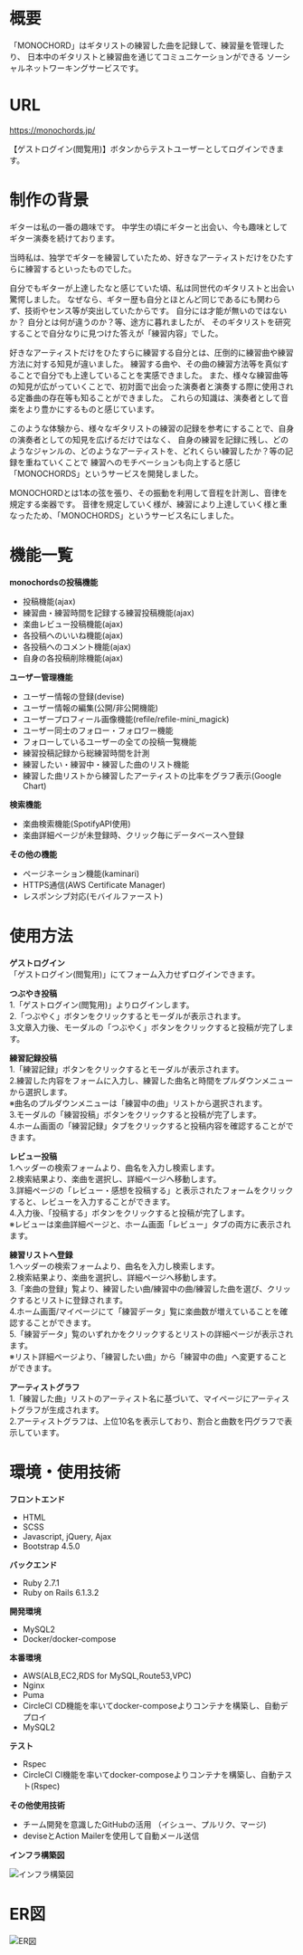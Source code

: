 # 概要
「MONOCHORD」はギタリストの練習した曲を記録して、練習量を管理したり、
日本中のギタリストと練習曲を通じてコミュニケーションができる
ソーシャルネットワーキングサービスです。


# URL
https://monochords.jp/

【ゲストログイン(閲覧用)】ボタンからテストユーザーとしてログインできます。

# 制作の背景
ギターは私の一番の趣味です。
中学生の頃にギターと出会い、今も趣味としてギター演奏を続けております。

当時私は、独学でギターを練習していたため、好きなアーティストだけをひたすらに練習するといったものでした。

自分でもギターが上達したなと感じていた頃、私は同世代のギタリストと出会い驚愕しました。
なぜなら、ギター歴も自分とほとんど同じであるにも関わらず、技術やセンス等が突出していたからです。
自分には才能が無いのではないか？ 自分とは何が違うのか？等、途方に暮れましたが、
そのギタリストを研究することで自分なりに見つけた答えが「練習内容」でした。

好きなアーティストだけをひたすらに練習する自分とは、圧倒的に練習曲や練習方法に対する知見が違いました。
練習する曲や、その曲の練習方法等を真似することで自分でも上達していることを実感できました。
また、様々な練習曲等の知見が広がっていくことで、初対面で出会った演奏者と演奏する際に使用される定番曲の存在等も知ることができました。
これらの知識は、演奏者として音楽をより豊かにするものと感じています。

このような体験から、様々なギタリストの練習の記録を参考にすることで、自身の演奏者としての知見を広げるだけではなく、
自身の練習を記録に残し、どのようなジャンルの、どのようなアーティストを、どれくらい練習したか？等の記録を重ねていくことで
練習へのモチベーションも向上すると感じ「MONOCHORDS」というサービスを開発しました。

MONOCHORDとは1本の弦を張り、その振動を利用して音程を計測し、音律を規定する楽器です。
音律を規定していく様が、練習により上達していく様と重なったため、「MONOCHORDS」というサービス名にしました。

# 機能一覧
**monochordsの投稿機能**
* 投稿機能(ajax)
* 練習曲・練習時間を記録する練習投稿機能(ajax)
* 楽曲レビュー投稿機能(ajax)
* 各投稿へのいいね機能(ajax)
* 各投稿へのコメント機能(ajax)
* 自身の各投稿削除機能(ajax)

**ユーザー管理機能**
* ユーザー情報の登録(devise)
* ユーザー情報の編集(公開/非公開機能)
* ユーザープロフィール画像機能(refile/refile-mini_magick)
* ユーザー同士のフォロー・フォロワー機能
* フォローしているユーザーの全ての投稿一覧機能
* 練習投稿記録から総練習時間を計測
* 練習したい・練習中・練習した曲のリスト機能
* 練習した曲リストから練習したアーティストの比率をグラフ表示(Google Chart)

**検索機能**
* 楽曲検索機能(SpotifyAPI使用)
* 楽曲詳細ページが未登録時、クリック毎にデータベースへ登録

**その他の機能**
* ページネーション機能(kaminari)
* HTTPS通信(AWS Certificate Manager)
* レスポンシブ対応(モバイルファースト)

# 使用方法
**ゲストログイン**</br>
「ゲストログイン(閲覧用)」にてフォーム入力せずログインできます。

**つぶやき投稿**</br>
1.「ゲストログイン(閲覧用)」よりログインします。</br>
2.「つぶやく」ボタンをクリックするとモーダルが表示されます。</br>
3.文章入力後、モーダルの「つぶやく」ボタンをクリックすると投稿が完了します。

**練習記録投稿**</br>
1.「練習記録」ボタンをクリックするとモーダルが表示されます。</br>
2.練習した内容をフォームに入力し、練習した曲名と時間をプルダウンメニューから選択します。</br>
※曲名のプルダウンメニューは「練習中の曲」リストから選択されます。</br>
3.モーダルの「練習投稿」ボタンをクリックすると投稿が完了します。</br>
4.ホーム画面の「練習記録」タブをクリックすると投稿内容を確認することができます。

**レビュー投稿**</br>
1.ヘッダーの検索フォームより、曲名を入力し検索します。</br>
2.検索結果より、楽曲を選択し、詳細ページへ移動します。</br>
3.詳細ページの「レビュー・感想を投稿する」と表示されたフォームをクリックすると、レビューを入力することができます。</br>
4.入力後、「投稿する」ボタンをクリックすると投稿が完了します。</br>
※レビューは楽曲詳細ページと、ホーム画面「レビュー」タブの両方に表示されます。

**練習リストへ登録**</br>
1.ヘッダーの検索フォームより、曲名を入力し検索します。</br>
2.検索結果より、楽曲を選択し、詳細ページへ移動します。</br>
3.「楽曲の登録」覧より、練習したい曲/練習中の曲/練習した曲を選び、クリックするとリストに登録されます。</br>
4.ホーム画面/マイページにて「練習データ」覧に楽曲数が増えていることを確認することができます。</br>
5.「練習データ」覧のいずれかをクリックするとリストの詳細ページが表示されます。</br>
※リスト詳細ページより、「練習したい曲」から「練習中の曲」へ変更することができます。

**アーティストグラフ**</br>
1.「練習した曲」リストのアーティスト名に基づいて、マイページにアーティストグラフが生成されます。</br>
2.アーティストグラフは、上位10名を表示しており、割合と曲数を円グラフで表示しています。

# 環境・使用技術
**フロントエンド**
*  HTML
*  SCSS
*  Javascript, jQuery, Ajax
*  Bootstrap 4.5.0

**バックエンド**
*  Ruby 2.7.1
*  Ruby on Rails 6.1.3.2

**開発環境**
* MySQL2
* Docker/docker-compose

**本番環境**
* AWS(ALB,EC2,RDS for MySQL,Route53,VPC)
* Nginx
* Puma
* CircleCI CD機能を率いてdocker-composeよりコンテナを構築し、自動デプロイ
* MySQL2

**テスト**
* Rspec
* CircleCI CI機能を率いてdocker-composeよりコンテナを構築し、自動テスト(Rspec)

**その他使用技術**
* チーム開発を意識したGitHubの活用 （イシュー、プルリク、マージ)
* deviseとAction Mailerを使用して自動メール送信

**インフラ構築図**

![インフラ構築図](https://user-images.githubusercontent.com/53462797/121338856-e323a080-c958-11eb-8d10-5f2676a5ba19.jpg)



# ER図

![ER図](https://user-images.githubusercontent.com/53462797/121474289-d6598800-c9fe-11eb-8ddc-a8584aa0701d.jpg)


